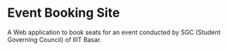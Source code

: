 # Event Booking Site

A Web application to book seats for an event conducted by SGC (Student Governing Council) of IIIT Basar.
